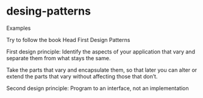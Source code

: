 # desing-patterns
Examples


Try to follow the book Head First Design Patterns

First design principle: Identify the aspects of your application that vary and separate them from what stays the same.

Take the parts that vary and encapsulate them, so that later you can alter or extend the parts that vary without affecting those that don’t.

Second design principle: Program to an interface, not an implementation